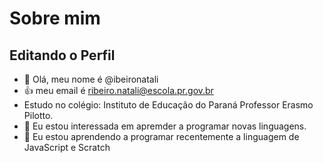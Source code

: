 # Sobre mim

## Editando o Perfil

- 👋 Olá, meu nome é @ibeironatali
- :+1: meu email é ribeiro.natali@escola.pr.gov.br
- Estudo no colégio: Instituto de Educação do Paraná Professor Erasmo Pilotto.
- 👀 Eu estou interessada em apremder a programar novas linguagens.
- 🌱 Eu estou aprendendo a programar recentemente a linguagem de JavaScript e Scratch
